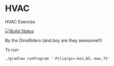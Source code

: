# HVAC
HVAC Exercise

[![Build Status](https://travis-ci.org/austo/HVAC.svg?branch=master)](https://travis-ci.org/austo/HVAC.svg)

By the DinoRiders (and boy are they awesome!!)

To run:
```
./gradlew runProgram '-Pcliargs=-min,65,-max,75'
```
